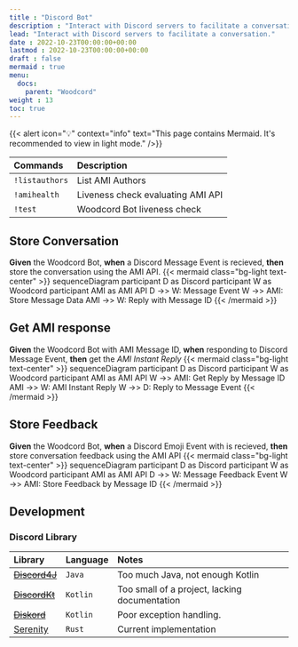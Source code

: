 ```yaml
---
title : "Discord Bot"
description : "Interact with Discord servers to facilitate a conversation."
lead: "Interact with Discord servers to facilitate a conversation."
date : 2022-10-23T00:00:00+00:00
lastmod : 2022-10-23T00:00:00+00:00
draft : false
mermaid : true
menu:
  docs:
    parent: "Woodcord"
weight : 13
toc: true
---
```


{{< alert icon="💡" context="info" text="This page contains Mermaid. It's recommended to view in light mode." />}}


|Commands|Description|
|:---|:---|
|`!listauthors`|List AMI Authors|
|`!amihealth`|Liveness check evaluating AMI API|
|`!test`|Woodcord Bot liveness check|

## Store Conversation
**Given** the Woodcord Bot, **when** a Discord Message Event is recieved, **then** store the conversation using the AMI API.
{{< mermaid class="bg-light text-center" >}}
sequenceDiagram
    participant D as Discord
    participant W as Woodcord
    participant AMI as AMI API
    D ->> W: Message Event
    W ->> AMI: Store Message Data
    AMI ->> W: Reply with Message ID
{{< /mermaid >}}

## Get AMI response
**Given** the Woodcord Bot with AMI Message ID, **when** responding to Discord Message Event, **then** get the *AMI Instant Reply*
{{< mermaid class="bg-light text-center" >}}
sequenceDiagram
    participant D as Discord
    participant W as Woodcord
    participant AMI as AMI API
    W ->> AMI: Get Reply by Message ID
    AMI ->> W: AMI Instant Reply
    W ->> D: Reply to Message Event
{{< /mermaid >}}

## Store Feedback
**Given** the Woodcord Bot, **when** a Discord Emoji Event with  is recieved, **then** store conversation feedback using the AMI API
{{< mermaid class="bg-light text-center" >}}
sequenceDiagram
    participant D as Discord
    participant W as Woodcord
    participant AMI as AMI API
    D ->> W: Message Feedback Event
    W ->> AMI: Store Feedback by Message ID
{{< /mermaid >}}

## Development
### Discord Library
|Library|Language|Notes|
|:---|:---|:---|
|~~[Discord4J](https://docs.discord4j.com/)~~|`Java`|Too much Java, not enough Kotlin|
|~~[DiscordKt](https://discordkt.github.io/)~~|`Kotlin`|Too small of a project, lacking documentation|
|~~[Diskord](https://github.com/JesseCorbett/Diskord)~~|`Kotlin`|Poor exception handling.|
|[Serenity](https://docs.rs/serenity/latest/serenity/)|`Rust`|Current implementation|